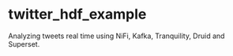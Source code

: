 # twitter_hdf_example
Analyzing tweets real time using NiFi, Kafka, Tranquility, Druid and Superset.
